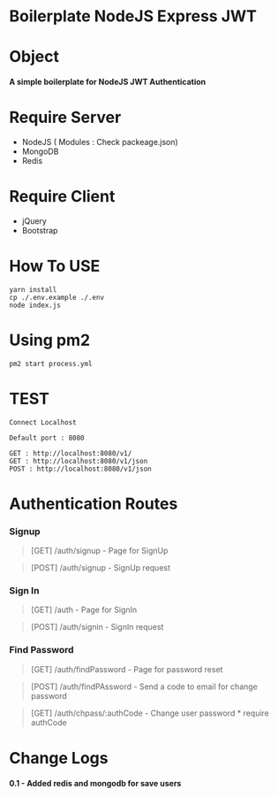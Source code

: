 # Boilerplate NodeJS Express JWT

# Object
#### A simple boilerplate for NodeJS JWT Authentication

# Require Server
* NodeJS ( Modules : Check packeage.json)
* MongoDB
* Redis

# Require Client
* jQuery
* Bootstrap

# How To USE

```
yarn install
cp ./.env.example ./.env
node index.js
```
 
# Using pm2

```
pm2 start process.yml
```

# TEST

```
Connect Localhost

Default port : 8080

GET : http://localhost:8080/v1/
GET : http://localhost:8080/v1/json
POST : http://localhost:8080/v1/json
```

# Authentication Routes

### Signup 

> [GET] /auth/signup - Page for SignUp

> [POST] /auth/signup - SignUp request

### Sign In

> [GET] /auth - Page for SignIn

> [POST] /auth/signin - SignIn request

### Find Password

> [GET] /auth/findPassword - Page for password reset

> [POST] /auth/findPAssword - Send a code to email for change password

> [GET] /auth/chpass/:authCode - Change user password * require authCode


# Change Logs
#### 0.1  - Added redis and mongodb for save users

